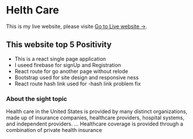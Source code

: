 # Helth Care

This is my live website, please visite [Go to Live website ->](https://gifted-wing-416017.netlify.app/).

## This website top 5 Positivity

- This is a react single page application
- I useed firebase for signUp and Registration
- React route for go another page without relode
- Bootstrap used for site design and responsive ness
- React route hash link used for -hash link problem fix

### About the sight topic

Health care in the United States is provided by many distinct organizations, made up of insurance companies, healthcare providers, hospital systems, and independent providers. ... Healthcare coverage is provided through a combination of private health insurance
